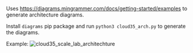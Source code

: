 Uses https://diagrams.mingrammer.com/docs/getting-started/examples to generate architecture diagrams.

Install `diagrams` pip package and run `python3 cloud35_arch.py` to generate the diagrams.

Example:
![cloud35_scale_lab_architechture](https://github.com/kami619/diag-as-code/assets/3415105/893d38a9-a02b-4db4-b5c2-376db44dd5cf)
